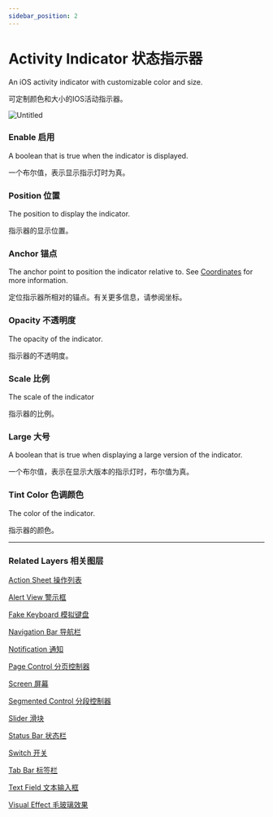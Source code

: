 ```yaml
---
sidebar_position: 2
---
```


# Activity Indicator 状态指示器

An iOS activity indicator with customizable color and size.

可定制颜色和大小的IOS活动指示器。

![Untitled](https://s3.us-west-2.amazonaws.com/secure.notion-static.com/bf5dbeb2-24ba-4275-890e-fde7c501e302/Untitled.png?X-Amz-Algorithm=AWS4-HMAC-SHA256&X-Amz-Content-Sha256=UNSIGNED-PAYLOAD&X-Amz-Credential=AKIAT73L2G45EIPT3X45%2F20220602%2Fus-west-2%2Fs3%2Faws4_request&X-Amz-Date=20220602T190525Z&X-Amz-Expires=86400&X-Amz-Signature=b536ba65d9f70110067a4ae1dfaa610f9aa3a3ce9a7edf199aea9852882643c8&X-Amz-SignedHeaders=host&response-content-disposition=filename%20%3D%22Untitled.png%22&x-id=GetObject)

### Enable 启用

A boolean that is true when the indicator is displayed.

一个布尔值，表示显示指示灯时为真。

### Position 位置

The position to display the indicator.

指示器的显示位置。

### Anchor 锚点

The anchor point to position the indicator relative to. See [Coordinates](https://www.notion.so/Coordinates-bd835085db7c48e49e00a66e5e44caf2) for more information.

定位指示器所相对的锚点。有关更多信息，请参阅坐标。

### Opacity 不透明度

The opacity of the indicator.

指示器的不透明度。

### Scale 比例

The scale of the indicator

指示器的比例。

### Large 大号

A boolean that is true when displaying a large version of the indicator.

一个布尔值，表示在显示大版本的指示灯时，布尔值为真。

### Tint Color 色调颜色

The color of the indicator.

指示器的颜色。

------

### Related Layers 相关图层

[Action Sheet 操作列表](./Action%20Sheet.md)

[Alert View 警示框](./Alert%20View.md)

[Fake Keyboard 模拟键盘](./Fake%20Keyboard.md)

[Navigation Bar 导航栏](./Navigation%20Bar.md)

[Notification 通知](./Notification.md)

[Page Control 分页控制器](./Page%20Control.md)

[Screen 屏幕](./Screen.md)

[Segmented Control 分段控制器](./Segmented%20Control.md)

[Slider 滑块](./Slider.md)

[Status Bar 状态栏](./Status%20bar.md)

[Switch 开关](./Switch.md)

[Tab Bar 标签栏](./Tab%20Bar.md)

[Text Field 文本输入框](./Text%20Field.md)

[Visual Effect 毛玻璃效果](./Visual%20Effect.md)
